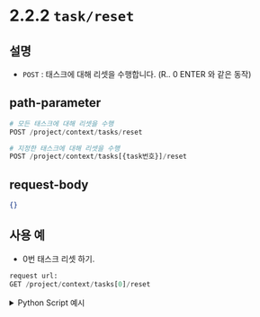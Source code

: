 ﻿# 2.2.2 `task/reset`

## 설명

- `POST` : 태스크에 대해 리셋을 수행합니다. (R.. 0 ENTER 와 같은 동작)

## path-parameter

```python
# 모든 태스크에 대해 리셋을 수행
POST /project/context/tasks/reset 

# 지정한 태스크에 대해 리셋을 수행
POST /project/context/tasks[{task번호}]/reset 
```

## request-body

```json
{}
```

## 사용 예

- 0번 태스크 리셋 하기.

```python
request url:
GET /project/context/tasks[0]/reset
```

<details><summary>Python Script 예시</summary>

```python
import requests

def post_task_reset() -> int:
   base_url       = 'http://192.168.1.150:8888'
   path_parameter = '/project/context/tasks[0]/reset'
   head           = {'Content-Type': 'application/json; charset=utf-8'}
   body           = {}

   response = requests.post(url = base_url + path_parameter, headers = head, json = body)

   return response.status_code

print(f"response: {post_task_reset()}")
```
```sh
$python test.py
response: 200
```

</details>